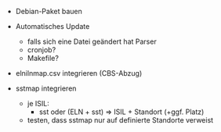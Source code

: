 * Debian-Paket bauen

* Automatisches Update

    * falls sich eine Datei geändert hat
            Parser
    * cronjob?
    * Makefile?

* elnilnmap.csv integrieren (CBS-Abzug)

* sstmap integrieren
  * je ISIL:
    * sst oder (ELN + sst) => ISIL + Standort (+ggf. Platz)
  * testen, dass sstmap nur auf definierte Standorte verweist
